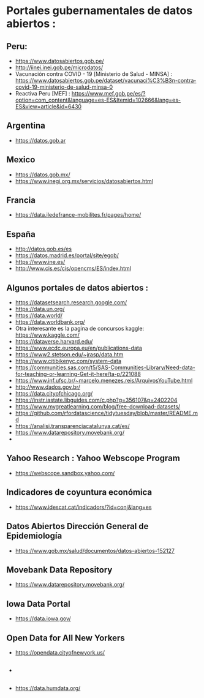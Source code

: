 # Portales gubernamentales de datos abiertos :
## Peru:
* https://www.datosabiertos.gob.pe/
* http://iinei.inei.gob.pe/microdatos/
* Vacunación contra COVID - 19 [Ministerio de Salud - MINSA] : https://www.datosabiertos.gob.pe/dataset/vacunaci%C3%B3n-contra-covid-19-ministerio-de-salud-minsa-0
* Reactiva Peru [MEF] : https://www.mef.gob.pe/es/?option=com_content&language=es-ES&Itemid=102666&lang=es-ES&view=article&id=6430

## Argentina
* https://datos.gob.ar

## Mexico
* https://datos.gob.mx/
* https://www.inegi.org.mx/servicios/datosabiertos.html

## Francia
* https://data.iledefrance-mobilites.fr/pages/home/

## España
* http://datos.gob.es/es
* https://datos.madrid.es/portal/site/egob/
* https://www.ine.es/
* http://www.cis.es/cis/opencms/ES/index.html



## Algunos portales de datos abiertos :
* https://datasetsearch.research.google.com/
* https://data.un.org/  
* https://data.world/
* https://data.worldbank.org/  
* Otra interesante es la pagina de concursos kaggle: https://www.kaggle.com/
* https://dataverse.harvard.edu/
* https://www.ecdc.europa.eu/en/publications-data
* https://www2.stetson.edu/~jrasp/data.htm
* https://www.citibikenyc.com/system-data
* https://communities.sas.com/t5/SAS-Communities-Library/Need-data-for-teaching-or-learning-Get-it-here/ta-p/221088
* https://www.inf.ufsc.br/~marcelo.menezes.reis/ArquivosYouTube.html
* http://www.dados.gov.br/
* https://data.cityofchicago.org/
* https://instr.iastate.libguides.com/c.php?g=356107&p=2402204
* https://www.mygreatlearning.com/blog/free-download-datasets/
* https://github.com/rfordatascience/tidytuesday/blob/master/README.md
* https://analisi.transparenciacatalunya.cat/es/
* https://www.datarepository.movebank.org/
* 
## Yahoo Research : Yahoo Webscope Program
  * https://webscope.sandbox.yahoo.com/

## Indicadores de coyuntura económica
  * https://www.idescat.cat/indicadors/?id=conj&lang=es

## Datos Abiertos Dirección General de Epidemiología
 * https://www.gob.mx/salud/documentos/datos-abiertos-152127


## Movebank Data Repository
 * https://www.datarepository.movebank.org/

## Iowa Data Portal
 * https://data.iowa.gov/

## Open Data for All New Yorkers
 * https://opendata.cityofnewyork.us/

## 
 * 

## 
 * https://data.humdata.org/

